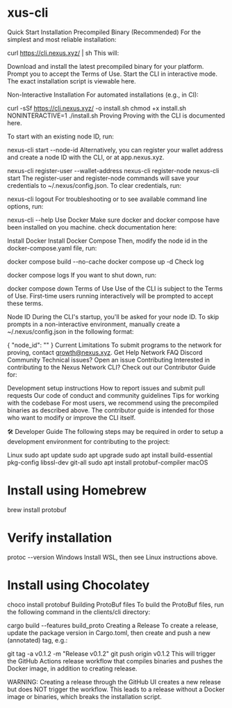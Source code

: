# xus-cli
Quick Start
Installation
Precompiled Binary (Recommended)
For the simplest and most reliable installation:

curl https://cli.nexus.xyz/ | sh
This will:

Download and install the latest precompiled binary for your platform.
Prompt you to accept the Terms of Use.
Start the CLI in interactive mode.
The exact installation script is viewable here.

Non-Interactive Installation
For automated installations (e.g., in CI):

curl -sSf https://cli.nexus.xyz/ -o install.sh
chmod +x install.sh
NONINTERACTIVE=1 ./install.sh
Proving
Proving with the CLI is documented here.

To start with an existing node ID, run:

nexus-cli start --node-id <your-node-id>
Alternatively, you can register your wallet address and create a node ID with the CLI, or at app.nexus.xyz.

nexus-cli register-user --wallet-address <your-wallet-address>
nexus-cli register-node
nexus-cli start
The register-user and register-node commands will save your credentials to ~/.nexus/config.json. To clear credentials, run:

nexus-cli logout
For troubleshooting or to see available command line options, run:

nexus-cli --help
Use Docker
Make sure docker and docker compose have been installed on you machine. check documentation here:

Install Docker
Install Docker Compose
Then, modify the node id in the docker-compose.yaml file, run:

docker compose build --no-cache
docker compose up -d
Check log

docker compose logs
If you want to shut down, run:

docker compose down
Terms of Use
Use of the CLI is subject to the Terms of Use. First-time users running interactively will be prompted to accept these terms.

Node ID
During the CLI's startup, you'll be asked for your node ID. To skip prompts in a non-interactive environment, manually create a ~/.nexus/config.json in the following format:

{
   "node_id": "<YOUR NODE ID>"
}
Current Limitations
To submit programs to the network for proving, contact growth@nexus.xyz.
Get Help
Network FAQ
Discord Community
Technical issues? Open an issue
Contributing
Interested in contributing to the Nexus Network CLI? Check out our Contributor Guide for:

Development setup instructions
How to report issues and submit pull requests
Our code of conduct and community guidelines
Tips for working with the codebase
For most users, we recommend using the precompiled binaries as described above. The contributor guide is intended for those who want to modify or improve the CLI itself.

🛠 Developer Guide
The following steps may be required in order to setup a development environment for contributing to the project:

Linux
sudo apt update
sudo apt upgrade
sudo apt install build-essential pkg-config libssl-dev git-all
sudo apt install protobuf-compiler
macOS
# Install using Homebrew
brew install protobuf

# Verify installation
protoc --version
Windows
Install WSL, then see Linux instructions above.

# Install using Chocolatey
choco install protobuf
Building ProtoBuf files
To build the ProtoBuf files, run the following command in the clients/cli directory:

cargo build --features build_proto
Creating a Release
To create a release, update the package version in Cargo.toml, then create and push a new (annotated) tag, e.g.:

git tag -a v0.1.2 -m "Release v0.1.2"
git push origin v0.1.2
This will trigger the GitHub Actions release workflow that compiles binaries and pushes the Docker image, in addition to creating release.

WARNING: Creating a release through the GitHub UI creates a new release but does NOT trigger the workflow. This leads to a release without a Docker image or binaries, which breaks the installation script.
